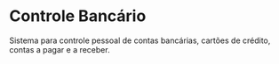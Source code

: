 # Controle Bancário
Sistema para controle pessoal de contas bancárias, cartões de crédito, contas a pagar e a receber.
